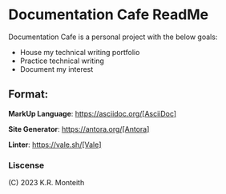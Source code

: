 # Documentation Cafe ReadMe

Documentation Cafe is a personal project with the below goals:
* House my technical writing portfolio
* Practice technical writing
* Document my interest


## Format:
**MarkUp Language**: https://asciidoc.org/[AsciiDoc]

**Site Generator**: https://antora.org/[Antora]

**Linter**: https://vale.sh/[Vale]

### Liscense
(C) 2023 K.R. Monteith


